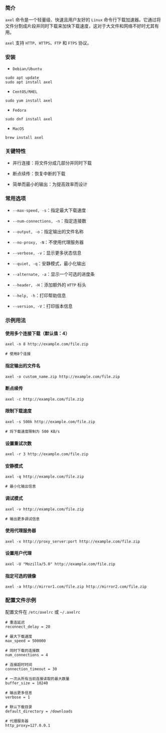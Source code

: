 ### 简介

`axel` 命令是一个轻量级、快速且用户友好的 `Linux` 命令行下载加速器。它通过将文件分割成片段并同时下载来加快下载速度，这对于大文件和网络不好时尤其有用。

`axel` 支持 `HTTP`、`HTTPS`、`FTP` 和 `FTPS` 协议。 

### 安装

* `Debian/Ubuntu`

```shell
sudo apt update
sudo apt install axel
```

* `CentOS/RHEL`

```shell
sudo yum install axel
```

* `Fedora`

```shell
sudo dnf install axel
```

* `MacOS`

```shell
brew install axel
```

### 关键特性

* 并行连接：将文件分成几部分并同时下载

* 断点续传：恢复中断的下载

* 简单而最小的输出：为提高效率而设计

### 常用选项

* `--max-speed, -s`：指定最大下载速度

* `--num-connections, -n`：指定连接数

* `--output, -o`：指定输出的文件名称

* `--no-proxy, -N`：不使用代理服务器

* `--verbose, -v`：显示更多状态信息

* `--quiet, -q`：安静模式，最小化输出

* `--alternate, -a`：显示一个可选的进度条

* `--header, -H`：添加额外的 `HTTP` 标头

* `--help, -h`：打印帮助信息

* `--version, -V`：打印版本信息

### 示例用法

#### 使用多个连接下载（默认值：4）

```shell
axel -n 8 http://example.com/file.zip

# 使用8个连接
```

#### 指定输出的文件名

```shell
axel -o custom_name.zip http://example.com/file.zip
```

#### 断点续传

```shell
axel -c http://example.com/file.zip
```

#### 限制下载速度

```shell
axel -s 500k http://example.com/file.zip

# 将下载速度限制为 500 KB/s
```

#### 设置重试次数

```shell
axel -r 3 http://example.com/file.zip
```

#### 安静模式

```shell
axel -q http://example.com/file.zip

# 最小化输出信息
```

#### 调试模式

```shell
axel -v http://example.com/file.zip

# 输出更多调试信息
```

#### 使用代理服务器

```shell
axel -x http://proxy_server:port http://example.com/file.zip
```

#### 设置用户代理

```shell
axel -U "Mozilla/5.0" http://example.com/file.zip
```

#### 指定可选的镜像

```shell
axel -a http://mirror1.com/file.zip http://mirror2.com/file.zip
```

### 配置文件示例

配置文件在 `/etc/axelrc` 或 `~/.axelrc`

```shell
# 重连延迟
reconnect_delay = 20

# 最大下载速度
max_speed = 500000

# 同时下载的连接数
num_connections = 4

# 连接超时时间
connection_timeout = 30

# 一次从所有当前连接读取的最大数量
buffer_size = 10240

# 输出更多信息
verbose = 1

# 默认下载目录
default_directory = /downloads

# 代理服务器
http_proxy=127.0.0.1
```


